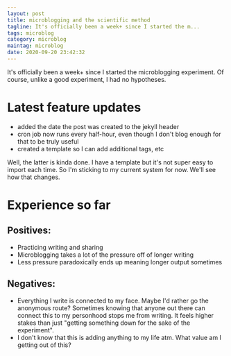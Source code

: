 ```yaml
---
layout: post
title: microblogging and the scientific method
tagline: It's officially been a week+ since I started the m...
tags: microblog
category: microblog
maintag: microblog
date: 2020-09-20 23:42:32
---
```

It's officially been a week+ since I started the microblogging experiment. Of course, unlike a good experiment, I had no hypotheses.

# Latest feature updates
- added the date the post was created to the jekyll header
- cron job now runs every half-hour, even though I don't blog enough for that to be truly useful
- created a template so I can add additional tags, etc

Well, the latter is kinda done. I have a template but it's not super easy to import each time. So I'm sticking to my current system for now. We'll see how that changes.

# Experience so far
## Positives:
- Practicing writing and sharing
- Microblogging takes a lot of the pressure off of longer writing
- Less pressure paradoxically ends up meaning longer output sometimes

## Negatives:
- Everything I write is connected to my face. Maybe I'd rather go the anonymous route? Sometimes knowing that anyone out there can connect this to my personhood stops me from writing. It feels higher stakes than just "getting something down for the sake of the experiment".
- I don't know that this is adding anything to my life atm. What value am I getting out of this?
